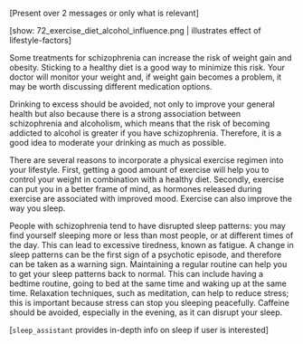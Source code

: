 [Present over 2 messages or only what is relevant]

[show: 72_exercise_diet_alcohol_influence.png | illustrates effect of
lifestyle-factors]

Some treatments for schizophrenia can increase the risk of weight gain and
obesity. Sticking to a healthy diet is a good way to minimize this risk. Your
doctor will monitor your weight and, if weight gain becomes a problem, it may be
worth discussing different medication options.

Drinking to excess should be avoided, not only to improve your general health
but also because there is a strong association between schizophrenia and
alcoholism, which means that the risk of becoming addicted to alcohol is greater
if you have schizophrenia. Therefore, it is a good idea to moderate your
drinking as much as possible.

There are several reasons to incorporate a physical exercise regimen into your
lifestyle. First, getting a good amount of exercise will help you to control
your weight in combination with a healthy diet. Secondly, exercise can put you
in a better frame of mind, as hormones released during exercise are associated
with improved mood. Exercise can also improve the way you sleep.

People with schizophrenia tend to have disrupted sleep patterns: you may find
yourself sleeping more or less than most people, or at different times of the
day. This can lead to excessive tiredness, known as fatigue. A change in sleep
patterns can be the first sign of a psychotic episode, and therefore can be
taken as a warning sign. Maintaining a regular routine can help you to get your
sleep patterns back to normal. This can include having a bedtime routine, going
to bed at the same time and waking up at the same time. Relaxation techniques,
such as meditation, can help to reduce stress; this is important because stress
can stop you sleeping peacefully. Caffeine should be avoided, especially in the
evening, as it can disrupt your sleep.

[`sleep_assistant` provides in-depth info on sleep if user is interested]
